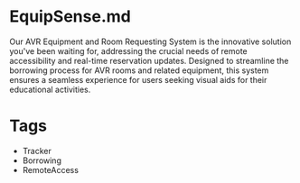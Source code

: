 # EquipSense.md
Our AVR Equipment and Room Requesting System is the innovative solution you've been waiting for, addressing the crucial needs of remote accessibility and real-time reservation updates. Designed to streamline the borrowing process for AVR rooms and related equipment, this system ensures a seamless experience for users seeking visual aids for their educational activities.




# Tags
+ Tracker
+ Borrowing
+ RemoteAccess
